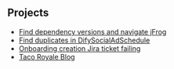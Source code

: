 ## Projects
- [Find dependency versions and navigate jFrog](https://www.loom.com/share/afd715a15f964f6d8b262f0d20a8a247?sid=e37da545-dc71-4f3f-a6ee-28fe19b27a4d)
- [Find duplicates in DifySocialAdSchedule](../../find-duplicates.md)
- [Onboarding creation Jira ticket failing](https://www.loom.com/share/0d571fb286a048e98ec55c6110b41784?sid=a71d01d3-67fe-433a-85c1-0da3ec2320d6)
- [Taco Royale Blog](../../../blog/)

